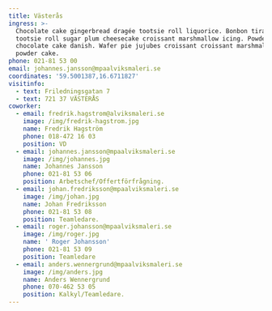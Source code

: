 ```yaml
---
title: Västerås
ingress: >-
  Chocolate cake gingerbread dragée tootsie roll liquorice. Bonbon tiramisu
  tootsie roll sugar plum cheesecake croissant marshmallow icing. Powder
  chocolate cake danish. Wafer pie jujubes croissant croissant marshmallow
  powder cake.
phone: 021-81 53 00
email: johannes.jansson@mpaalviksmaleri.se
coordinates: '59.5001387,16.6711827'
visitinfo:
  - text: Friledningsgatan 7
  - text: 721 37 VÄSTERÅS
coworker:
  - email: fredrik.hagstrom@alviksmaleri.se
    image: /img/fredrik-hagstrom.jpg
    name: Fredrik Hagström
    phone: 018-472 16 03
    position: VD
  - email: johannes.jansson@mpaalviksmaleri.se
    image: /img/johannes.jpg
    name: Johannes Jansson
    phone: 021-81 53 06
    position: Arbetschef/Offertförfrågning.
  - email: johan.fredriksson@mpaalviksmaleri.se
    image: /img/johan.jpg
    name: Johan Fredriksson
    phone: 021-81 53 08
    position: Teamledare.
  - email: roger.johansson@mpaalviksmaleri.se
    image: /img/roger.jpg
    name: ' Roger Johansson'
    phone: 021-81 53 09
    position: Teamledare
  - email: anders.wennergrund@mpaalviksmaleri.se
    image: /img/anders.jpg
    name: Anders Wennergrund
    phone: 070-462 53 05
    position: Kalkyl/Teamledare.
---
```



